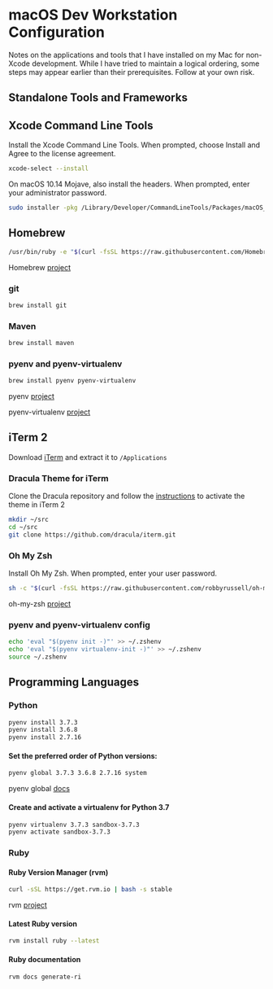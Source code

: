 # macOS Dev Workstation Configuration

Notes on the applications and tools that I have installed on my Mac for
non-Xcode development. While I have tried to maintain a logical ordering,
some steps may appear earlier than their prerequisites. Follow at your own
risk.

## Standalone Tools and Frameworks

## Xcode Command Line Tools

Install the Xcode Command Line Tools. When prompted, choose Install and Agree to the license agreement.

```bash
xcode-select --install
```

On macOS 10.14 Mojave, also install the headers. When prompted, enter your administrator password.

```bash
sudo installer -pkg /Library/Developer/CommandLineTools/Packages/macOS_SDK_headers_for_macOS_10.14.pkg -target /
```

## Homebrew

```bash
/usr/bin/ruby -e "$(curl -fsSL https://raw.githubusercontent.com/Homebrew/install/master/install)"
```

Homebrew [project](https://brew.sh)

### git

```bash
brew install git
```

### Maven

```bash
brew install maven
```

### pyenv and pyenv-virtualenv

```bash
brew install pyenv pyenv-virtualenv
```

pyenv [project](https://github.com/pyenv/pyenv)

pyenv-virtualenv [project](https://github.com/pyenv/pyenv-virtualenv)

## iTerm 2

Download [iTerm](https://iterm2.com/downloads.html) and extract it to `/Applications`

### Dracula Theme for iTerm

Clone the Dracula repository and follow the [instructions](https://draculatheme.com/iterm/) to activate the theme in iTerm 2

```bash
mkdir ~/src
cd ~/src
git clone https://github.com/dracula/iterm.git
```

### Oh My Zsh

Install Oh My Zsh. When prompted, enter your user password.

```bash
sh -c "$(curl -fsSL https://raw.githubusercontent.com/robbyrussell/oh-my-zsh/master/tools/install.sh)"
```

oh-my-zsh [project](https://github.com/robbyrussell/oh-my-zsh_)

### pyenv and pyenv-virtualenv config

```bash
echo 'eval "$(pyenv init -)"' >> ~/.zshenv
echo 'eval "$(pyenv virtualenv-init -)"' >> ~/.zshenv
source ~/.zshenv
```

## Programming Languages

### Python

```bash
pyenv install 3.7.3
pyenv install 3.6.8
pyenv install 2.7.16
```

#### Set the preferred order of Python versions:

```bash
pyenv global 3.7.3 3.6.8 2.7.16 system
```

pyenv global [docs](https://github.com/pyenv/pyenv/blob/master/COMMANDS.md#pyenv-global-advanced)

#### Create and activate a virtualenv for Python 3.7

```bash
pyenv virtualenv 3.7.3 sandbox-3.7.3
pyenv activate sandbox-3.7.3
```

### Ruby

#### Ruby Version Manager (rvm)

```bash
curl -sSL https://get.rvm.io | bash -s stable
```

rvm [project](https://rvm.io)

#### Latest Ruby version

```bash
rvm install ruby --latest
```

#### Ruby documentation

```bash
rvm docs generate-ri
```
